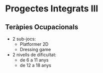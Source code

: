 # Progectes Integrats III
## Teràpies Ocupacionals

* 2 sub-jocs:
  * Platformer 2D
  * Dressing game
* 2 nivells de dificultat:
  * de 6 a 11 anys
  * de 12 a 18 anys
